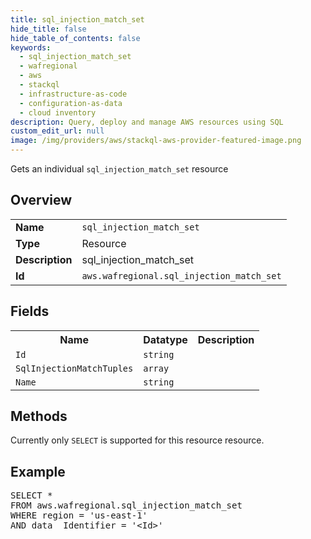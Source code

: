 ```yaml
---
title: sql_injection_match_set
hide_title: false
hide_table_of_contents: false
keywords:
  - sql_injection_match_set
  - wafregional
  - aws
  - stackql
  - infrastructure-as-code
  - configuration-as-data
  - cloud inventory
description: Query, deploy and manage AWS resources using SQL
custom_edit_url: null
image: /img/providers/aws/stackql-aws-provider-featured-image.png
---
```

Gets an individual <code>sql_injection_match_set</code> resource

## Overview
<table><tbody>
<tr><td><b>Name</b></td><td><code>sql_injection_match_set</code></td></tr>
<tr><td><b>Type</b></td><td>Resource</td></tr>
<tr><td><b>Description</b></td><td>sql_injection_match_set</td></tr>
<tr><td><b>Id</b></td><td><code>aws.wafregional.sql_injection_match_set</code></td></tr>
</tbody></table>

## Fields
<table><tbody>
<tr><th>Name</th><th>Datatype</th><th>Description</th></tr>
<tr><td><code>Id</code></td><td><code>string</code></td><td></td></tr>
<tr><td><code>SqlInjectionMatchTuples</code></td><td><code>array</code></td><td></td></tr>
<tr><td><code>Name</code></td><td><code>string</code></td><td></td></tr>

</tbody></table>

## Methods
Currently only <code>SELECT</code> is supported for this resource resource.

## Example
<pre>
SELECT *<br/>FROM aws.wafregional.sql_injection_match_set<br/>WHERE region = 'us-east-1'<br/>AND data__Identifier = '&lt;Id&gt;'
</pre>
